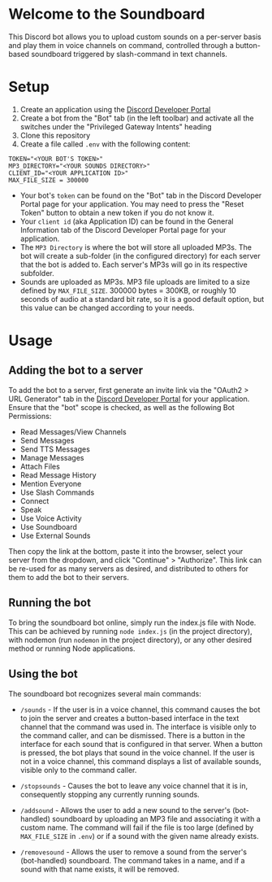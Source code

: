 # Welcome to the Soundboard
This Discord bot allows you to upload custom sounds on a per-server basis and play them in voice channels on command, controlled through a button-based soundboard triggered by slash-command in text channels.

# Setup
1) Create an application using the [Discord Developer Portal](https://discord.com/developers/applications)
1) Create a bot from the "Bot" tab (in the left toolbar) and activate all the switches under the "Privileged Gateway Intents" heading
1) Clone this repository
1) Create a file called `.env` with the following content:
```
TOKEN="<YOUR BOT'S TOKEN>"
MP3_DIRECTORY="<YOUR SOUNDS DIRECTORY>"
CLIENT_ID="<YOUR APPLICATION ID>"
MAX_FILE_SIZE = 300000
```
* Your bot's `token` can be found on the "Bot" tab in the Discord Developer Portal page for your application. You may need to press the "Reset Token" button to obtain a new token if you do not know it.
* Your `client id` (aka Application ID) can be found in the General Information tab of the Discord Developer Portal page for your application.
* The `MP3 Directory` is where the bot will store all uploaded MP3s. The bot will create a sub-folder (in the configured directory) for each server that the bot is added to. Each server's MP3s will go in its respective subfolder. 
* Sounds are uploaded as MP3s. MP3 file uploads are limited to a size defined by `MAX_FILE_SIZE`. 300000 bytes = 300KB, or roughly 10 seconds of audio at a standard bit rate, so it is a good default option, but this value can be changed according to your needs.

# Usage
## Adding the bot to a server
To add the bot to a server, first generate an invite link via the "OAuth2 > URL Generator" tab in the [Discord Developer Portal](https://discord.com/developers/applications) for your application. Ensure that the "bot" scope is checked, as well as the following Bot Permissions:
* Read Messages/View Channels
* Send Messages
* Send TTS Messages
* Manage Messages
* Attach Files
* Read Message History
* Mention Everyone
* Use Slash Commands
* Connect
* Speak
* Use Voice Activity
* Use Soundboard
* Use External Sounds

Then copy the link at the bottom, paste it into the browser, select your server from the dropdown, and click "Continue" > "Authorize". This link can be re-used for as many servers as desired, and distributed to others for them to add the bot to their servers.

## Running the bot
To bring the soundboard bot online, simply run the index.js file with Node. This can be achieved by running `node index.js` (in the project directory), with nodemon (run `nodemon` in the project directory), or any other desired method or running Node applications.

## Using the bot
The soundboard bot recognizes several main commands:
* `/sounds` - If the user is in a voice channel, this command causes the bot to join the server and creates a button-based interface in the text channel that the command was used in. The interface is visible only to the command caller, and can be dismissed. There is a button in the interface for each sound that is configured in that server. When a button is pressed, the bot plays that sound in the voice channel.
If the user is not in a voice channel, this command displays a list of available sounds, visible only to the command caller.

* `/stopsounds` - Causes the bot to leave any voice channel that it is in, consequently stopping any currently running sounds.

* `/addsound` - Allows the user to add a new sound to the server's (bot-handled) soundboard by uploading an MP3 file and associating it with a custom name. The command will fail if the file is too large (defined by `MAX_FILE_SIZE` in `.env`) or if a sound with the given name already exists.

* `/removesound` - Allows the user to remove a sound from the server's (bot-handled) soundboard. The command takes in a name, and if a sound with that name exists, it will be removed.



